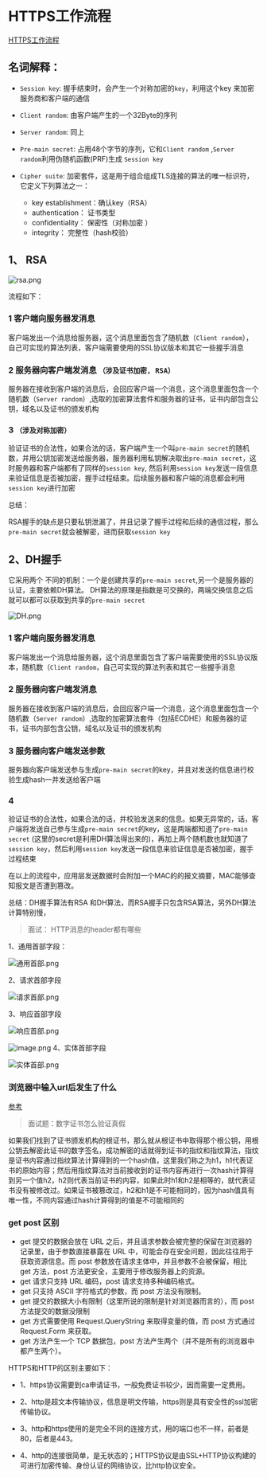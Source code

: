 
# HTTPS工作流程

[HTTPS工作流程](https://blog.cloudflare.com/keyless-ssl-the-nitty-gritty-technical-details/)

## 名词解释：

- `Session key`: 握手结束时，会产生一个对称加密的`key`，利用这个key 来加密服务商和客户端的通信 
- `Client random`: 由客户端产生的一个32Byte的序列
- `Server random`: 同上
- `Pre-main secret`: 占用48个字节的序列，它和`Client random` ,`Server random`利用伪随机函数(PRF)生成 `Session key`
- `Cipher suite`: 加密套件，这是用于组合组成TLS连接的算法的唯一标识符，它定义下列算法之一：
    
    - key establishment：确认key（RSA）
    - authentication： 证书类型
    - confidentiality： 保密性（对称加密 ）
    - integrity： 完整性（hash校验）
    
## 1、 RSA

![rsa.png](https://upload-images.jianshu.io/upload_images/1846524-6c9abb7f17c308fa.png?imageMogr2/auto-orient/strip%7CimageView2/2/w/1240)

流程如下：

### 1 客户端向服务器发消息

客户端发出一个消息给服务器，这个消息里面包含了随机数（`Client random`），自己可实现的算法列表，客户端需要使用的SSL协议版本和其它一些握手消息

### 2 服务器向客户端发消息 `（涉及证书加密, RSA）`

服务器在接收到客户端的消息后，会回应客户端一个消息，这个消息里面包含一个随机数（`Server random`）,选取的加密算法套件和服务器的证书，证书内部包含公钥，域名以及证书的颁发机构

### 3  `（涉及对称加密）`

验证证书的合法性，如果合法的话，客户端产生一个叫`pre-main secret`的随机数，并用公钥加密发送给服务器，服务器利用私钥解决取出`pre-main secret`，这时服务器和客户端都有了同样的`session key`, 然后利用`session key`发送一段信息来验证信息是否被加密，握手过程结束。后续服务器和客户端的消息都会利用`session key`进行加密


总结：

RSA握手的缺点是只要私钥泄漏了，并且记录了握手过程和后续的通信过程，那么`pre-main secret`就会被解密，进而获取`session key`

## 2、DH握手
它采用两个 不同的机制：一个是创建共享的`pre-main secret`,另一个是服务器的认证，主要依赖DH算法。
DH算法的原理是指数是可交换的，两端交换信息之后就可以都可以获取到共享的`pre-main secret`

![DH.png](https://upload-images.jianshu.io/upload_images/1846524-cbc80f6490f9aff0.png?imageMogr2/auto-orient/strip%7CimageView2/2/w/1240)


### 1 客户端向服务器发消息

客户端发出一个消息给服务器，这个消息里面包含了客户端需要使用的SSL协议版本，随机数（`Client random`，自己可实现的算法列表和其它一些握手消息

### 2 服务器向客户端发消息

服务器在接收到客户端的消息后，会回应客户端一个消息，这个消息里面包含一个随机数（`Server random`）,选取的加密算法套件（包括ECDHE）和服务器的证书，证书内部包含公钥，域名以及证书的颁发机构

### 3 服务器向客户端发送参数
服务器向客户端发送参与生成`pre-main secret`的key，并且对发送的信息进行校验生成hash一并发送给客户端

### 4 

验证证书的合法性，如果合法的话，并校验发送来的信息。如果无异常的，话，客户端将发送自己参与生成`pre-main secret`的key，这是两端都知道了`pre-main secret` (这里的secret是利用DH算法得出来的)，再加上两个随机数也就知道了`session key`，然后利用`session key`发送一段信息来验证信息是否被加密，握手过程结束


在以上的流程中，应用层发送数据时会附加一个MAC的的报文摘要，MAC能够查知报文是否遭到篡改。

总结：DH握手算法有RSA 和DH算法，而RSA握手只包含RSA算法，另外DH算法计算特别慢，





> 面试： HTTP消息的header都有哪些


1、通用首部字段：

![通用首部.png](https://upload-images.jianshu.io/upload_images/1846524-3558a33201ed858e.png?imageMogr2/auto-orient/strip%7CimageView2/2/w/1240)

2、请求首部字段

![请求首部.png](https://upload-images.jianshu.io/upload_images/1846524-43fb1269ba681b49.png?imageMogr2/auto-orient/strip%7CimageView2/2/w/1240)

3、响应首部字段

![响应首部.png](https://upload-images.jianshu.io/upload_images/1846524-f412b63266a0af22.png?imageMogr2/auto-orient/strip%7CimageView2/2/w/1240)

![image.png](https://upload-images.jianshu.io/upload_images/1846524-5eff99fcc5527957.png?imageMogr2/auto-orient/strip%7CimageView2/2/w/1240)
4、实体首部字段

![实体首部.png](https://upload-images.jianshu.io/upload_images/1846524-a18a912e0a2e6213.png?imageMogr2/auto-orient/strip%7CimageView2/2/w/1240)


### 浏览器中输入url后发生了什么

[参考](https://www.jianshu.com/p/c1dfc6caa520)


> 面试题：数字证书怎么验证真假


如果我们找到了证书颁发机构的根证书，那么就从根证书中取得那个根公钥，用根公钥去解密此证书的数字签名，成功解密的话就得到证书的指纹和指纹算法，指纹是证书内容通过指纹算法计算得到的一个hash值，这里我们称之为h1，h1代表证书的原始内容；然后用指纹算法对当前接收到的证书内容再进行一次hash计算得到另一个值h2，h2则代表当前证书的内容，如果此时h1和h2是相等的，就代表证书没有被修改过。如果证书被篡改过，h2和h1是不可能相同的，因为hash值具有唯一性，不同内容通过hash计算得到的值是不可能相同的

### get post 区别

- get 提交的数据会放在 URL 之后，并且请求参数会被完整的保留在浏览器的记录里，由于参数直接暴露在 URL 中，可能会存在安全问题，因此往往用于获取资源信息。而 post 参数放在请求主体中，并且参数不会被保留，相比 get 方法，post 方法更安全，主要用于修改服务器上的资源。
- get 请求只支持 URL 编码，post 请求支持多种编码格式。
- get 只支持 ASCII 字符格式的参数，而 post 方法没有限制。
- get 提交的数据大小有限制（这里所说的限制是针对浏览器而言的），而 post 方法提交的数据没限制
- get 方式需要使用 Request.QueryString 来取得变量的值，而 post 方式通过 Request.Form 来获取。
- get 方法产生一个 TCP 数据包，post 方法产生两个（并不是所有的浏览器中都产生两个）。


HTTPS和HTTP的区别主要如下：

- 1、https协议需要到ca申请证书，一般免费证书较少，因而需要一定费用。

- 2、http是超文本传输协议，信息是明文传输，https则是具有安全性的ssl加密传输协议。

- 3、http和https使用的是完全不同的连接方式，用的端口也不一样，前者是80，后者是443。

- 4、http的连接很简单，是无状态的；HTTPS协议是由SSL+HTTP协议构建的可进行加密传输、身份认证的网络协议，比http协议安全。

